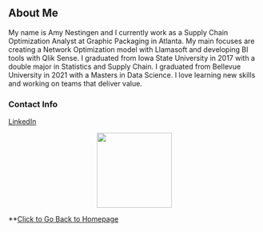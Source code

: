 ## About Me
My name is Amy Nestingen and I currently work as a Supply Chain Optimization Analyst at Graphic Packaging in Atlanta. My main focuses are creating a Network Optimization model with Llamasoft and developing BI tools with Qlik Sense. I graduated from Iowa State University in 2017 with a double major in Statistics and Supply Chain. I graduated from Bellevue University in 2021 with a Masters in Data Science. I love learning new skills and working on teams that deliver value. 

### Contact Info
[LinkedIn](https://www.linkedin.com/in/amy-nestingen-9501b7117/)

<p align = "center">
<img src="https://user-images.githubusercontent.com/54515596/106978041-0f1be480-6721-11eb-8312-e569f45c2032.png" width="150">
</p>

**[Click to Go Back to Homepage](https://nestingen.github.io/)
